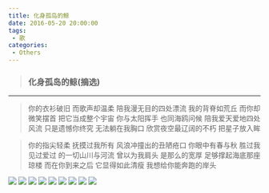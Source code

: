 ```yaml
---
title: 化身孤岛的鲸
date: 2016-05-20 20:00:00
tags:
 - 歌
categories:
 - Others
---
```

> ### 化身孤岛的鲸(摘选)

---

> 你的衣衫破旧
而歌声却温柔
陪我漫无目的四处漂流
我的背脊如荒丘
而你却微笑摆首
把它当成整个宇宙
你与太阳挥手
也同海鸥问候
陪我爱天爱地四处风流
只是遗憾你终究
无法躺在我胸口
欣赏夜空最辽阔的不朽
把星子放入眸

> 你的指尖轻柔
抚摸过我所有
风浪冲撞出的丑陋疮口
你眼中有春与秋
胜过我见过爱过
的一切山川与河流
曾以为我肩头
是那么的宽厚
足够撑起海底那座琼楼
而在你到来之后
它显得如此清瘦
我想给你能奔跑的岸头



![](/img/upload/20160520/1-1.jpg)
![](/img/upload/20160520/1-2.jpg)
![](/img/upload/20160520/1-3.jpg)
![](/img/upload/20160520/1-4.jpg)
![](/img/upload/20160520/1-5.jpg)
![](/img/upload/20160520/1-6.jpg)
![](/img/upload/20160520/1-7.jpg)
![](/img/upload/20160520/1-8.jpg)
![](/img/upload/20160520/1-9.jpg)
